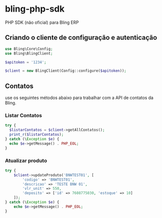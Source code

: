 # bling-php-sdk
PHP SDK (não oficial) para Bling ERP

## Criando o cliente de configuração e autenticação

```php
use Bling\Core\Config;
use Bling\BlingClient;

$apitoken = '1234';

$client = new BlingClient(Config::configure($apitoken));

```

## Contatos

use os seguintes métodos abaixo para trabalhar com a API de contatos da Bling.

### Listar Contatos

```php
try {
  $listarContatos = $client->getAllContatos();
  print_r($listarContatos);
} catch (\Exception $e) {
  echo $e->getMessage() . PHP_EOL;
}

```

### Atualizar produto

```php
try {	
	$client->updateProduto('BNWTEST01', [
		'codigo' => 'BNWTEST01',
		'descricao' => 'TESTE BNW 01',
		'vlr_unit' => 550, 
		'deposito' => ['id' => 7608775030, 'estoque' => 10]
	]);
} catch (\Exception $e) {
	echo $e->getMessage() . PHP_EOL;
}
```